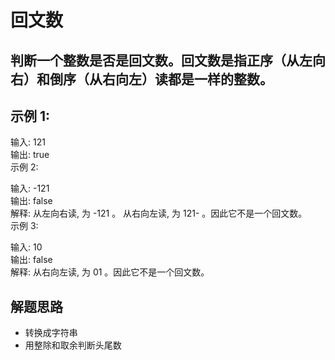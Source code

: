 # 回文数
## 判断一个整数是否是回文数。回文数是指正序（从左向右）和倒序（从右向左）读都是一样的整数。
## 示例 1:  
输入: 121  
输出: true  
示例 2:  
  
输入: -121  
输出: false  
解释: 从左向右读, 为 -121 。 从右向左读, 为 121- 。因此它不是一个回文数。  
示例 3:  

输入: 10  
输出: false  
解释: 从右向左读, 为 01 。因此它不是一个回文数。  
## 解题思路
* 转换成字符串
* 用整除和取余判断头尾数
